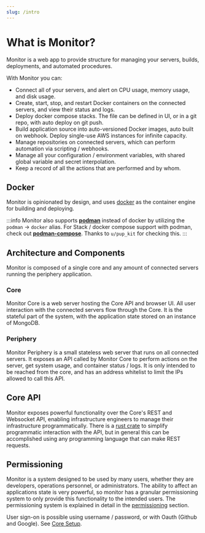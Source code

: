 ```yaml
---
slug: /intro
---
```


# What is Monitor?

Monitor is a web app to provide structure for managing your servers, builds, deployments, and automated procedures.

With Monitor you can:

 - Connect all of your servers, and alert on CPU usage, memory usage, and disk usage.
 - Create, start, stop, and restart Docker containers on the connected servers, and view their status and logs.
 - Deploy docker compose stacks. The file can be defined in UI, or in a git repo, with auto deploy on git push.
 - Build application source into auto-versioned Docker images, auto built on webhook. Deploy single-use AWS instances for infinite capacity.
 - Manage repositories on connected servers, which can perform automation via scripting / webhooks.
 - Manage all your configuration / environment variables, with shared global variable and secret interpolation.
 - Keep a record of all the actions that are performed and by whom.

## Docker

Monitor is opinionated by design, and uses [docker](https://docs.docker.com/) as the container engine for building and deploying.

:::info
Monitor also supports [**podman**](https://podman.io/) instead of docker by utilizing the `podman` -> `docker` alias.
For Stack / docker compose support with podman, check out [**podman-compose**](https://github.com/containers/podman-compose). Thanks to `u/pup_kit` for checking this.
:::

## Architecture and Components

Monitor is composed of a single core and any amount of connected servers running the periphery application. 

### Core
Monitor Core is a web server hosting the Core API and browser UI. All user interaction with the connected servers flow through the Core. It is the stateful part of the system, with the application state stored on an instance of MongoDB.

### Periphery
Monitor Periphery is a small stateless web server that runs on all connected servers. It exposes an API called by Monitor Core to perform actions on the server, get system usage, and container status / logs. It is only intended to be reached from the core, and has an address whitelist to limit the IPs allowed to call this API.

## Core API

Monitor exposes powerful functionality over the Core's REST and Websocket API, enabling infrastructure engineers to manage their infrastructure programmatically. There is a [rust crate](https://crates.io/crates/monitor_client) to simplify programmatic interaction with the API, but in general this can be accomplished using any programming language that can make REST requests. 

## Permissioning

Monitor is a system designed to be used by many users, whether they are developers, operations personnel, or administrators. The ability to affect an applications state is very powerful, so monitor has a granular permissioning system to only provide this functionality to the intended users. The permissioning system is explained in detail in the [permissioning](/docs/permissioning) section. 

User sign-on is possible using username / password, or with Oauth (Github and Google). See [Core Setup](/docs/core-setup).